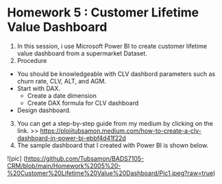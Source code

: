 # Homework 5 : Customer Lifetime Value Dashboard

1. In this session, i use Microsoft Power BI to create customer lifetime value dashboard from a supermarket Dataset.
2. Procedure
  - You should be knowledgeable with CLV dashbord parameters such as churn rate, CLV, ALT, and AGM.
  - Start with DAX.
    - Create a date dimension
    - Create DAX formula for CLV dashboard
  - Design dashboard.
3. You can get a step-by-step guide from my medium by clicking on the link. >> https://ploiitubsamon.medium.com/how-to-create-a-clv-dashboard-in-power-bi-ebbf4d41f22d
4. The sample dashboard that I created with Power BI is shown below.

![pic] (https://github.com/Tubsamon/BADS7105-CRM/blob/main/Homework%2005%20-%20Customer%20Lifetime%20Value%20Dashboard/Pic1.jpeg?raw=true)
